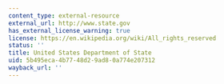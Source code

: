 ```yaml
---
content_type: external-resource
external_url: http://www.state.gov
has_external_license_warning: true
license: https://en.wikipedia.org/wiki/All_rights_reserved
status: ''
title: United States Department of State
uid: 5b495eca-4b77-48d2-9ad8-0a774e207312
wayback_url: ''
---
```

